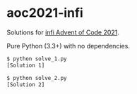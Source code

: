 # aoc2021-infi

Solutions for [infi Advent of Code 2021](https://aoc.infi.nl). 

Pure Python (3.3+) with no dependencies.

```bash
$ python solve_1.py
[Solution 1]

$ python solve_2.py
[Solution 2]
```

